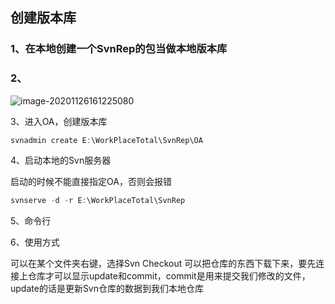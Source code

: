 ## 创建版本库

### 1、在本地创建一个SvnRep的包当做本地版本库

### 2、

![image-20201126161225080](C:\Users\Administrator\AppData\Roaming\Typora\typora-user-images\image-20201126161225080.png)

3、进入OA，创建版本库

```java
svnadmin create E:\WorkPlaceTotal\SvnRep\OA
```

4、启动本地的Svn服务器

启动的时候不能直接指定OA，否则会报错

```java
svnserve -d -r E:\WorkPlaceTotal\SvnRep
```

5、命令行

6、使用方式

可以在某个文件夹右键，选择Svn Checkout 可以把仓库的东西下载下来，要先连接上仓库才可以显示update和commit，commit是用来提交我们修改的文件，update的话是更新Svn仓库的数据到我们本地仓库



